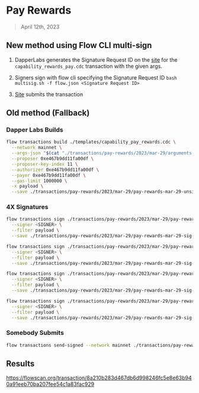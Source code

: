 # Pay Rewards
> April 12th, 2023

## New method using Flow CLI multi-sign

1. DapperLabs generates the Signature Request ID on the [site](https://flow-multisig-git-service-account-onflow.vercel.app/mainnet?type=serviceAccount&name=capability_pay_rewards.cdc&param=%5B%20%20%20%20%20%7B%20%20%20%20%20%20%20%20%20%22type%22:%20%22UFix64%22,%20%20%20%20%20%20%20%20%20%22value%22:%20%221331450.0%22%20%20%20%20%20%7D,%20%20%20%20%20%7B%20%20%20%20%20%20%20%20%20%22type%22:%20%22Dictionary%22,%20%20%20%20%20%20%20%20%20%22value%22:%20%5B%5D%20%20%20%20%20%7D%20%5D&acct=0xe467b9dd11fa00df&limit=1000000) for the `capability_rewards_pay.cdc` transaction with the given args.

2. Signers sign with flow cli specifying the Signature Request ID
`bash multisig.sh -f flow.json <Signature Request ID>`

3. [Site](https://flow-multisig-git-service-account-onflow.vercel.app/mainnet) submits the transaction

## Old method (Fallback)

### Dapper Labs Builds

```sh
flow transactions build ./templates/capability_pay_rewards.cdc \
  --network mainnet \
  --args-json "$(cat "./transactions/pay-rewards/2023/mar-29/arguments.json")" \
  --proposer 0xe467b9dd11fa00df \
  --proposer-key-index 11 \
  --authorizer 0xe467b9dd11fa00df \
  --payer 0xe467b9dd11fa00df \
  --gas-limit 1000000 \
  -x payload \
  --save ./transactions/pay-rewards/2023/mar-29/pay-rewards-mar-29-unsigned.rlp
```

### 4X Signatures

```sh
flow transactions sign ./transactions/pay-rewards/2023/mar-29/pay-rewards-mar-29-unsigned.rlp \
  --signer <SIGNER> \
  --filter payload \
  --save ./transactions/pay-rewards/2023/mar-29/pay-rewards-mar-29-sig-1.rlp
```

```sh
flow transactions sign ./transactions/pay-rewards/2023/mar-29/pay-rewards-mar-29-sig-1.rlp \
  --signer <SIGNER> \
  --filter payload \
  --save ./transactions/pay-rewards/2023/mar-29/pay-rewards-mar-29-sig-2.rlp
```

```sh
flow transactions sign ./transactions/pay-rewards/2023/mar-29/pay-rewards-mar-29-sig-2.rlp \
  --signer <SIGNER> \
  --filter payload \
  --save ./transactions/pay-rewards/2023/mar-29/pay-rewards-mar-29-sig-3.rlp
```

```sh
flow transactions sign ./transactions/pay-rewards/2023/mar-29/pay-rewards-mar-29-sig-3.rlp \
  --signer <SIGNER> \
  --filter payload \
  --save ./transactions/pay-rewards/2023/mar-29/pay-rewards-mar-29-sig-complete.rlp
```

### Somebody Submits

```sh
flow transactions send-signed --network mainnet ./transactions/pay-rewards/2023/mar-29/pay-rewards-mar-29-sig-complete.rlp
```

## Results


https://flowscan.org/transaction/8a210b283d467db6d998246fc5e8e63b940a91eeb70ba207fee54c1a83fac929
